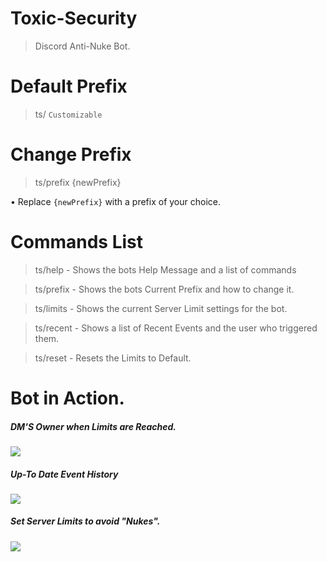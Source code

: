# Toxic-Security
> Discord Anti-Nuke Bot.

# Default Prefix
> ts/ `Customizable`

# Change Prefix
> ts/prefix {newPrefix} 

• Replace `{newPrefix}` with a prefix of your choice.

# Commands List
> ts/help - Shows the bots Help Message and a list of commands

> ts/prefix - Shows the bots Current Prefix and how to change it.

> ts/limits - Shows the current Server Limit settings for the bot.

> ts/recent - Shows a list of Recent Events and the user who triggered them.

> ts/reset - Resets the Limits to Default.

# Bot in Action.

##### DM'S Owner when Limits are Reached.
![](https://i.imgur.com/gbVQrKP.png)

##### Up-To Date Event History
![](https://i.imgur.com/m2U4z2t.jpg)

##### Set Server Limits to avoid "Nukes".

![](https://i.imgur.com/3dmHUHj.jpg)
